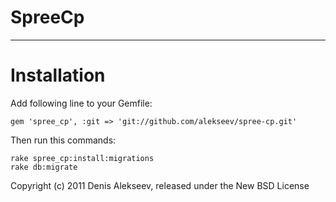 SpreeCp
====================

---


Installation
=======

Add following line to your Gemfile:

    gem 'spree_cp', :git => 'git://github.com/alekseev/spree-cp.git'

Then run this commands:

    rake spree_cp:install:migrations
    rake db:migrate


Copyright (c) 2011 Denis Alekseev, released under the New BSD License